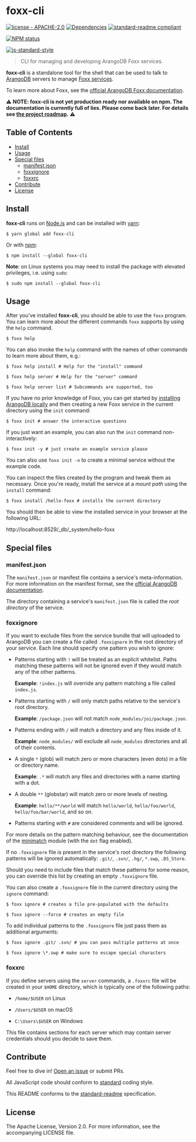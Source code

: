 # foxx-cli

[![license - APACHE-2.0](https://img.shields.io/npm/l/foxx-cli.svg?style=flat-square)](http://opensource.org/licenses/APACHE-2.0)
[![Dependencies](https://img.shields.io/david/arangodb/foxx-cli.svg?style=flat-square)](https://david-dm.org/arangodb/foxx-cli)
[![standard-readme compliant](https://img.shields.io/badge/standard--readme-OK-green.svg?style=flat-square)](https://github.com/RichardLitt/standard-readme)

[![NPM status](https://nodei.co/npm/foxx-cli.png?downloads=true&stars=true)](https://npmjs.org/package/foxx-cli)

[![js-standard-style](https://cdn.rawgit.com/feross/standard/master/badge.svg)](https://github.com/feross/standard)

> CLI for managing and developing ArangoDB Foxx services.

**foxx-cli** is a standalone tool for the shell that can be used to talk to [ArangoDB](https://www.arangodb.com) servers to manage [Foxx services](https://foxx.arangodb.com).

To learn more about Foxx, see the [official ArangoDB Foxx documentation](https://docs.arangodb.com/3/Manual/Foxx/).

:warning: **NOTE: foxx-cli is not yet production ready nor available on npm. The documentation is currently full of lies. Please come back later. For details see [the project roadmap](./ROADMAP.md).** :warning:

## Table of Contents

- [Install](#install)
- [Usage](#usage)
- [Special files](#special-files)
  - [manifest.json](#manifestjson)
  - [foxxignore](#foxxignore)
  - [foxxrc](#foxxrc)
- [Contribute](#contribute)
- [License](#license)

## Install

**foxx-cli** runs on [Node.js](https://nodejs.org) and can be installed with [yarn](https://yarnpkg.com):

```
$ yarn global add foxx-cli
```

Or with [npm](https://www.npmjs.com):

```
$ npm install --global foxx-cli
```


**Note**: on Linux systems you may need to install the package with elevated privileges, i.e. using `sudo`:

```
$ sudo npm install --global foxx-cli
```

## Usage

After you've installed **foxx-cli**, you should be able to use the `foxx` program. You can learn more about the different commands `foxx` supports by using the `help` command.

```
$ foxx help
```

You can also invoke the `help` command with the names of other commands to learn more about them, e.g.:

```
$ foxx help install # Help for the "install" command

$ foxx help server # Help for the "server" command

$ foxx help server list # Subcommands are supported, too
```

If you have no prior knowledge of Foxx, you can get started by [installing ArangoDB locally](https://www.arangodb.com/download) and then creating a new Foxx service in the current directory using the `init` command:

```
$ foxx init # answer the interactive questions
```

If you just want an example, you can also run the `init` command non-interactively:

```
$ foxx init -y # just create an example service please
```

You can also use `foxx init -n` to create a minimal service without the example code.

You can inspect the files created by the program and tweak them as necessary. Once you're ready, install the service at a *mount path* using the `install` command:

```
$ foxx install /hello-foxx # installs the current directory
```

You should then be able to view the installed service in your browser at the following URL:

http://localhost:8529/_db/_system/hello-foxx

## Special files

### manifest.json

The `manifest.json` or manifest file contains a service's meta-information. For more information on the manifest format, see the [official ArangoDB documentation](https://docs.arangodb.com/3/Manual/Foxx/Manifest.html).

The directory containing a service's `manifest.json` file is called the *root directory* of the service.

### foxxignore

If you want to exclude files from the service bundle that will uploaded to ArangoDB you can create a file called `.foxxignore` in the root directory of your service. Each line should specify one pattern you wish to ignore:

* Patterns starting with `!` will be treated as an explicit whitelist. Paths matching these patterns will not be ignored even if they would match any of the other patterns.

  **Example**: `!index.js` will override any pattern matching a file called `index.js`.

* Patterns starting with `/` will only match paths relative to the service's root directory.

  **Example**: `/package.json` will not match `node_modules/joi/package.json`.

* Patterns ending with `/` will match a directory and any files inside of it.

  **Example**: `node_modules/` will exclude all `node_modules` directories and all of their contents.

* A single `*` (glob) will match zero or more characters (even dots) in a file or directory name.

  **Example**: `.*` will match any files and directories with a name starting with a dot.

* A double `**` (globstar) will match zero or more levels of nesting.

  **Example**: `hello/**/world` will match `hello/world`, `hello/foo/world`, `hello/foo/bar/world`, and so on.

* Patterns starting with `#` are considered comments and will be ignored.

For more details on the pattern matching behaviour, see the documentation of the [minimatch](https://www.npmjs.com/package/minimatch) module (with the `dot` flag enabled).

If no `.foxxignore` file is present in the service's root directory the following patterns will be ignored automatically: `.git/`, `.svn/`, `.hg/`, `*.swp`, `.DS_Store`.

Should you need to include files that match these patterns for some reason, you can override this list by creating an empty `.foxxignore` file.

You can also create a `.foxxignore` file in the current directory using the `ignore` command:

```
$ foxx ignore # creates a file pre-populated with the defaults

$ foxx ignore --force # creates an empty file
```

To add individual patterns to the `.foxxignore` file just pass them as additional arguments:

```
$ foxx ignore .git/ .svn/ # you can pass multiple patterns at once

$ foxx ignore \*.swp # make sure to escape special characters
```

### foxxrc

If you define servers using the `server` commands, a `.foxxrc` file will be created in your `$HOME` directory, which is typically one of the following paths:

* `/home/$USER` on Linux

* `/Users/$USER` on macOS

* `C:\Users\$USER` on Windows

This file contains sections for each server which may contain server credentials should you decide to save them.

## Contribute

Feel free to dive in! [Open an issue](https://github.com/arangodb/foxx-cli/issues/new) or submit PRs.

All JavaScript code should conform to [standard](http://standardjs.com) coding style.

This README conforms to the [standard-readme](https://github.com/RichardLitt/standard-readme) specification.

## License

The Apache License, Version 2.0. For more information, see the accompanying LICENSE file.
